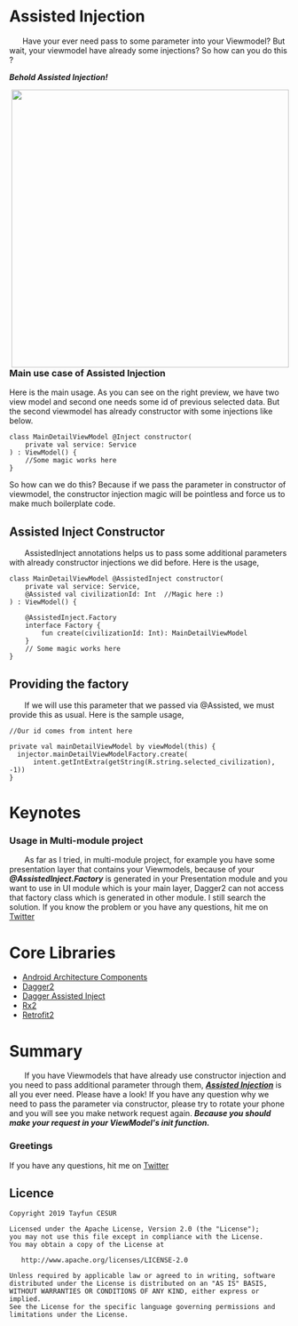 # Assisted Injection
&nbsp;&nbsp;&nbsp;&nbsp;&nbsp;&nbsp;Have your ever need pass to some parameter into your Viewmodel? But wait, your viewmodel have already some injections? So how can you do this ? 

***Behold Assisted Injection!***

<img height="500" align="right" src="https://firebasestorage.googleapis.com/v0/b/events-c4167.appspot.com/o/Assisted.gif?alt=media&token=fcfbbaeb-6e00-42c7-9d91-23c62aaa17b4"></img>

### Main use case of Assisted Injection
Here is the main usage. As you can see on the right preview, we have two view model and second one needs some id of previous selected data. But the second viewmodel has already constructor with some injections like below.

```
class MainDetailViewModel @Inject constructor(  
    private val service: Service  
) : ViewModel() {
	//Some magic works here
} 
``` 

So how can we do this? Because if we pass the parameter in constructor of viewmodel, the constructor injection magic will be pointless and force us to make much boilerplate code.

## Assisted Inject Constructor
&nbsp;&nbsp;&nbsp;&nbsp;&nbsp;&nbsp; AssistedInject annotations helps us to pass some additional parameters with already constructor injections we did before. Here is the usage,

```
class MainDetailViewModel @AssistedInject constructor(  
    private val service: Service,  
    @Assisted val civilizationId: Int  //Magic here :)
) : ViewModel() {  
  
    @AssistedInject.Factory  
    interface Factory {  
        fun create(civilizationId: Int): MainDetailViewModel  
    }
    // Some magic works here
}
``` 
 
## Providing the factory
&nbsp;&nbsp;&nbsp;&nbsp;&nbsp;&nbsp; If we will use this parameter that we passed via @Assisted, we must provide this as usual. Here is the sample usage,
``` 
//Our id comes from intent here

private val mainDetailViewModel by viewModel(this) {  
  injector.mainDetailViewModelFactory.create(
	  intent.getIntExtra(getString(R.string.selected_civilization), -1))  
}
``` 
# Keynotes

### Usage in Multi-module project
&nbsp;&nbsp;&nbsp;&nbsp;&nbsp;&nbsp; As far as I tried, in multi-module project, for example you have some presentation layer that contains your Viewmodels, because of your ***@AssistedInject.Factory***  is generated in your Presentation module and you want to use in UI module which is your main layer, Dagger2 can not access that factory class which is generated in other module. I still search the solution. If you know the problem or you have any questions, hit me on [Twitter](https://twitter.com/CesurTayfun35)

 # Core Libraries
 - [Android Architecture Components](https://developer.android.com/topic/libraries/architecture/)
 - [Dagger2](https://google.github.io/dagger/)
 - [Dagger Assisted Inject](https://github.com/square/AssistedInject)
 - [Rx2](https://github.com/ReactiveX/RxJava)
 - [Retrofit2](http://square.github.io/retrofit/)
 

# Summary
&nbsp;&nbsp;&nbsp;&nbsp;&nbsp;&nbsp; If you have Viewmodels that have already use constructor injection and you need to pass additional parameter through them, ***[Assisted Injection](https://github.com/square/AssistedInject)*** is all you ever need. Please have a look! If you have any question why we need to pass the parameter via constructor, please try to rotate your phone and you will see you make network request again. ***Because you should make your request in your ViewModel's init function.***

### Greetings
If you have any questions, hit me on [Twitter](https://twitter.com/CesurTayfun35)

## Licence
```
Copyright 2019 Tayfun CESUR

Licensed under the Apache License, Version 2.0 (the "License");
you may not use this file except in compliance with the License.
You may obtain a copy of the License at

   http://www.apache.org/licenses/LICENSE-2.0

Unless required by applicable law or agreed to in writing, software
distributed under the License is distributed on an "AS IS" BASIS,
WITHOUT WARRANTIES OR CONDITIONS OF ANY KIND, either express or implied.
See the License for the specific language governing permissions and
limitations under the License.
```
